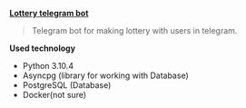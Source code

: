 **[Lottery telegram bot](https://github.com/h0riz4n/lottery_bot)**

> Telegram bot for making lottery with users in telegram.

**Used technology**
- Python 3.10.4
- Asyncpg (library for working with Database)
- PostgreSQL (Database)
- Docker(not sure)
